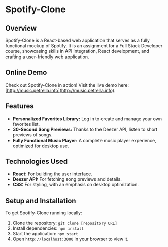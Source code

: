 # Spotify-Clone

## Overview
Spotify-Clone is a React-based web application that serves as a fully functional mockup of Spotify. It is an assignment for a Full Stack Developer course, showcasing skills in API integration, React development, and crafting a user-friendly web application.

## Online Demo
Check out Spotify-Clone in action! Visit the live demo here: [http://music.petrella.info](http://music.petrella.info).

## Features
- **Personalized Favorites Library:** Log in to create and manage your own favorites list.
- **30-Second Song Previews:** Thanks to the Deezer API, listen to short previews of songs.
- **Fully Functional Music Player:** A complete music player experience, optimized for desktop use.

## Technologies Used
- **React:** For building the user interface.
- **Deezer API:** For fetching song previews and details.
- **CSS:** For styling, with an emphasis on desktop optimization.

## Setup and Installation
To get Spotify-Clone running locally:

1. Clone the repository: `git clone [repository URL]`
2. Install dependencies: `npm install`
3. Start the application: `npm start`
4. Open `http://localhost:3000` in your browser to view it.
